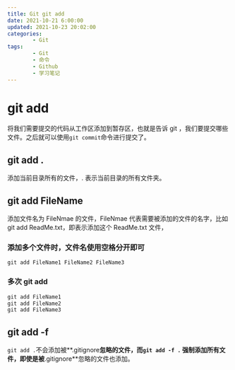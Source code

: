 ```yaml
---
title: Git git add
date: 2021-10-21 6:00:00
updated: 2021-10-23 20:02:00
categories:
        - Git
tags:
        - Git
        - 命令
        - Github
        - 学习笔记
---
```


# git add

将我们需要提交的代码从工作区添加到暂存区，也就是告诉 git ，我们要提交哪些文件。之后就可以使用`git commit`命令进行提交了。

## git add .

添加当前目录所有的文件，. 表示当前目录的所有文件夹。

## git add FileName

添加文件名为 FileNmae 的文件，FileNmae 代表需要被添加的文件的名字，比如 git add ReadMe.txt，即表示添加这个 ReadMe.txt 文件，

### 添加多个文件时，文件名使用空格分开即可

```
git add FileName1 FileName2 FileName3
```

### 多次 git add

```cmd
git add FileName1
git add FileName2
git add FileName3
```

## git add -f

`git add .`不会添加被**.gitignore**忽略的文件，而`git add -f .` 强制添加所有文件，即使是被**.gitignore**忽略的文件也添加。
